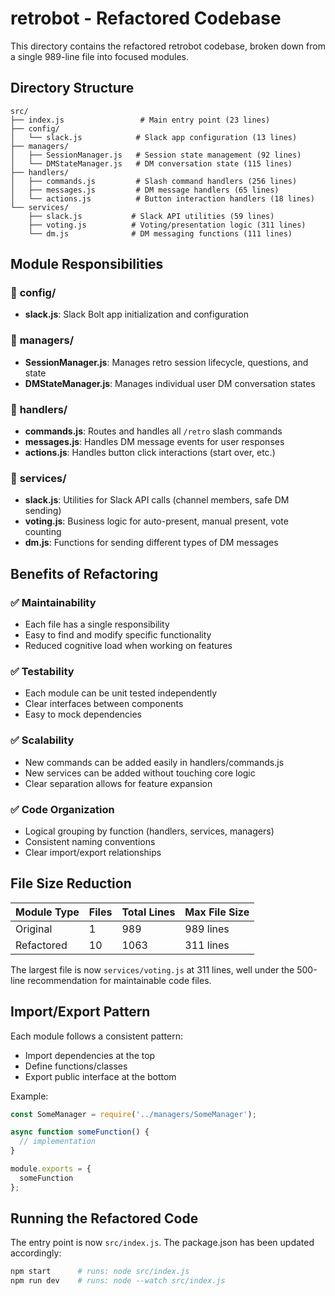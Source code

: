 # retrobot - Refactored Codebase

This directory contains the refactored retrobot codebase, broken down from a single 989-line file into focused modules.

## Directory Structure

```
src/
├── index.js                 # Main entry point (23 lines)
├── config/
│   └── slack.js            # Slack app configuration (13 lines)
├── managers/
│   ├── SessionManager.js   # Session state management (92 lines)
│   └── DMStateManager.js   # DM conversation state (115 lines)
├── handlers/
│   ├── commands.js         # Slash command handlers (256 lines)
│   ├── messages.js         # DM message handlers (65 lines)
│   └── actions.js          # Button interaction handlers (18 lines)
└── services/
    ├── slack.js           # Slack API utilities (59 lines)
    ├── voting.js          # Voting/presentation logic (311 lines)
    └── dm.js              # DM messaging functions (111 lines)
```

## Module Responsibilities

### 📁 **config/**
- **slack.js**: Slack Bolt app initialization and configuration

### 📁 **managers/**
- **SessionManager.js**: Manages retro session lifecycle, questions, and state
- **DMStateManager.js**: Manages individual user DM conversation states

### 📁 **handlers/**
- **commands.js**: Routes and handles all `/retro` slash commands
- **messages.js**: Handles DM message events for user responses
- **actions.js**: Handles button click interactions (start over, etc.)

### 📁 **services/**
- **slack.js**: Utilities for Slack API calls (channel members, safe DM sending)
- **voting.js**: Business logic for auto-present, manual present, vote counting
- **dm.js**: Functions for sending different types of DM messages

## Benefits of Refactoring

### ✅ **Maintainability**
- Each file has a single responsibility
- Easy to find and modify specific functionality
- Reduced cognitive load when working on features

### ✅ **Testability** 
- Each module can be unit tested independently
- Clear interfaces between components
- Easy to mock dependencies

### ✅ **Scalability**
- New commands can be added easily in handlers/commands.js
- New services can be added without touching core logic
- Clear separation allows for feature expansion

### ✅ **Code Organization**
- Logical grouping by function (handlers, services, managers)
- Consistent naming conventions
- Clear import/export relationships

## File Size Reduction

| Module Type | Files | Total Lines | Max File Size |
|-------------|-------|-------------|---------------|
| Original    | 1     | 989         | 989 lines     |
| Refactored  | 10    | 1063        | 311 lines     |

The largest file is now `services/voting.js` at 311 lines, well under the 500-line recommendation for maintainable code files.

## Import/Export Pattern

Each module follows a consistent pattern:
- Import dependencies at the top
- Define functions/classes
- Export public interface at the bottom

Example:
```javascript
const SomeManager = require('../managers/SomeManager');

async function someFunction() {
  // implementation
}

module.exports = {
  someFunction
};
```

## Running the Refactored Code

The entry point is now `src/index.js`. The package.json has been updated accordingly:

```bash
npm start      # runs: node src/index.js
npm run dev    # runs: node --watch src/index.js
```